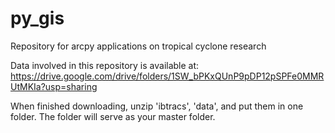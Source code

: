 # py_gis
Repository for arcpy applications on tropical cyclone research

Data involved in this repository is available at: https://drive.google.com/drive/folders/1SW_bPKxQUnP9pDP12pSPFe0MMRUtMKIa?usp=sharing

When finished downloading, unzip 'ibtracs', 'data', and put them in one folder. The folder will serve as your master folder.  
